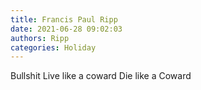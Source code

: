 ```yaml
---
title: Francis Paul Ripp
date: 2021-06-28 09:02:03
authors: Ripp
categories: Holiday
---
```


 Bullshit Live like a coward Die like a Coward